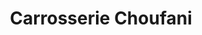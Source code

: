 ---
title: "Carrosserie Choufani"
url: /annecy/carrosserie-choufani/
shop: réparation de voitures
---